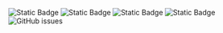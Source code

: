 ![Static Badge](https://img.shields.io/badge/blacklists-60-000000) ![Static Badge](https://img.shields.io/badge/blacklisted-3024186-cc0000) ![Static Badge](https://img.shields.io/badge/whitelisted-2242-00CC00) ![Static Badge](https://img.shields.io/badge/streaming_blacklist-28106-000000) ![GitHub issues](https://img.shields.io/github/issues/fabriziosalmi/blacklists)
